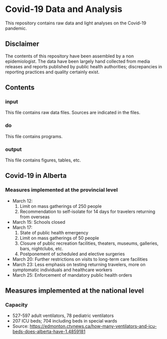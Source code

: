 # Covid-19 Data and Analysis
This repository contains raw data and light analyses on the Covid-19 pandemic.

## Disclaimer
The contents of this repository have been assembled by a non epidemiologist.  The data have been largely hand collected from media releases and reports published by public health authorities; discrepancies in reporting practices and quality certainly exist.

## Contents
### input
This file contains raw data files.  Sources are indicated in the files.

### do
This file contains programs.

### output
This file contains figures, tables, etc.

## Covid-19 in Alberta
### Measures implemented at the provincial level
* March 12: 
  1. Limit on mass gatherings of 250 people
  2. Recommendation to self-isolate for 14 days for travelers returning from overseas
* March 15: Schools closed
* March 17: 
  1. State of public health emergency
  2. Limit on mass gatherings of 50 people
  3. Closure of public recreation facilities, theaters, museums, galleries, bars, nightclubs, etc.
  4. Postponement of scheduled and elective surgeries
 * March 20: Further restrictions on visits to long-term care facilities
 * March 23: Less emphasis on testing returning travelers, more on symptomatic individuals and healthcare workers
 * March 25: Enforcement of mandatory public health orders
 
## Measures implemented at the national level

### Capacity
* 527-597 adult ventilators, 78 pediatric ventilators
* 207 ICU beds; 704 including beds in special wards
* Source: https://edmonton.ctvnews.ca/how-many-ventilators-and-icu-beds-does-alberta-have-1.4859181

